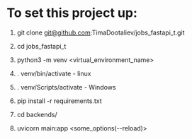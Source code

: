 # To set this project up:


1. git clone git@github.com:TimaDootaliev/jobs_fastapi_t.git

2. cd jobs_fastapi_t

3. python3 -m venv <virtual_environment_name>

4. . venv/bin/activate - linux
5. . venv/Scripts/activate - Windows

6. pip install -r requirements.txt

7. cd backends/

8. uvicorn main:app <some_options(--reload)>
